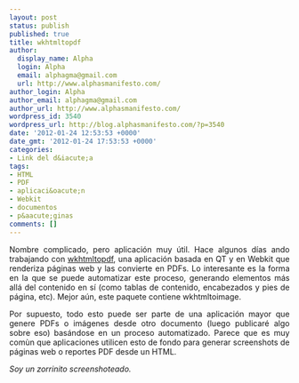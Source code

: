 ```yaml
---
layout: post
status: publish
published: true
title: wkhtmltopdf
author:
  display_name: Alpha
  login: Alpha
  email: alphagma@gmail.com
  url: http://www.alphasmanifesto.com/
author_login: Alpha
author_email: alphagma@gmail.com
author_url: http://www.alphasmanifesto.com/
wordpress_id: 3540
wordpress_url: http://blog.alphasmanifesto.com/?p=3540
date: '2012-01-24 12:53:53 +0000'
date_gmt: '2012-01-24 17:53:53 +0000'
categories:
- Link del d&iacute;a
tags:
- HTML
- PDF
- aplicaci&oacute;n
- Webkit
- documentos
- p&aacute;ginas
comments: []
---
```

<p style="text-align: justify;">Nombre complicado, pero aplicaci&oacute;n muy &uacute;til. Hace algunos d&iacute;as ando trabajando con <a href="http://code.google.com/p/wkhtmltopdf/">wkhtmltopdf</a>, una aplicaci&oacute;n basada en QT y en Webkit que renderiza p&aacute;ginas web y las convierte en PDFs. Lo interesante es la forma en la que se puede automatizar este proceso, generando elementos m&aacute;s all&aacute; del contenido en s&iacute; (como tablas de contenido, encabezados y pies de p&aacute;gina, etc). Mejor a&uacute;n, este paquete contiene wkhtmltoimage.</p>
<p style="text-align: justify;">Por supuesto, todo esto puede ser parte de una aplicaci&oacute;n mayor que genere PDFs o im&aacute;genes desde otro documento (luego publicar&eacute; algo sobre eso) bas&aacute;ndose en un proceso automatizado. Parece que es muy com&ugrave;n que aplicaciones utilicen esto de fondo para generar screenshots de p&aacute;ginas web o reportes PDF desde un HTML.</p>
<p style="text-align: justify;"><em>Soy un zorrinito screenshoteado.</em></p>
